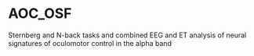 # AOC_OSF
 Sternberg and N-back tasks and combined EEG and ET analysis of neural signatures of oculomotor control in the alpha band
